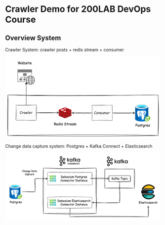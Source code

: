# Crawler Demo for 200LAB DevOps Course
## Overview System

Crawler System: crawler posts + redis stream + consumer

![picture](./images/crawler.png)

Change data capture system: Postgres + Kafka Connect + Elasticsearch

![picture](./images/cdc.png)